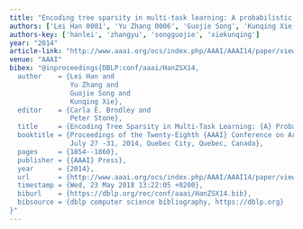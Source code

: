```yaml
---
title: "Encoding tree sparsity in multi-task learning: A probabilistic framework"
authors: ['Lei Han 0001', 'Yu Zhang 0006', 'Guojie Song', 'Kunqing Xie']
authors-key: ['hanlei', 'zhangyu', 'songguojie', 'xiekunqing']
year: "2014"
article-link: "http://www.aaai.org/ocs/index.php/AAAI/AAAI14/paper/view/8486"
venue: "AAAI"
bibex: "@inproceedings{DBLP:conf/aaai/HanZSX14,
  author    = {Lei Han and
               Yu Zhang and
               Guojie Song and
               Kunqing Xie},
  editor    = {Carla E. Brodley and
               Peter Stone},
  title     = {Encoding Tree Sparsity in Multi-Task Learning: {A} Probabilistic Framework},
  booktitle = {Proceedings of the Twenty-Eighth {AAAI} Conference on Artificial Intelligence,
               July 27 -31, 2014, Quebec City, Quebec, Canada},
  pages     = {1854--1860},
  publisher = {{AAAI} Press},
  year      = {2014},
  url       = {http://www.aaai.org/ocs/index.php/AAAI/AAAI14/paper/view/8486},
  timestamp = {Wed, 23 May 2018 13:22:05 +0200},
  biburl    = {https://dblp.org/rec/conf/aaai/HanZSX14.bib},
  bibsource = {dblp computer science bibliography, https://dblp.org}
}"
---
```

